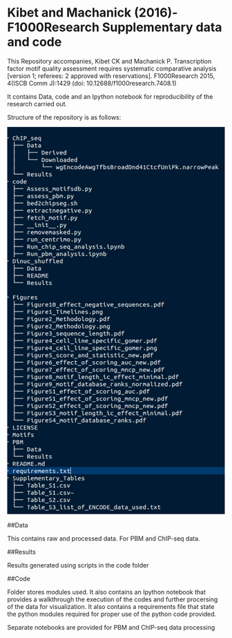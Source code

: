 # Kibet and Machanick (2016)-F1000Research Supplementary data and code
This Repository accompanies, Kibet CK and Machanick P. Transcription factor motif quality assessment 
requires systematic comparative analysis [version 1; referees: 2 approved with reservations]. 
F1000Research 2015, 4(ISCB Comm J):1429 (doi: 10.12688/f1000research.7408.1)


It contains Data, code and an Ipython notebook for reproducibility of the research carried out. 

Structure of the repository is as follows:

![alt tag](Project_structure.png)

##Data

This contains raw and processed data. For PBM and ChIP-seq data.

##Results

Results generated using scripts in the code folder

##Code

Folder stores modules used. It also contains an Ipython notebook that provides a walkthrough the execution of 
the codes and further procersing of the data for visualization. It also contains a requirements file that state the 
python modules required for proper use of the python code provided. 

Separate notebooks are provided for PBM and ChIP-seq data processing


